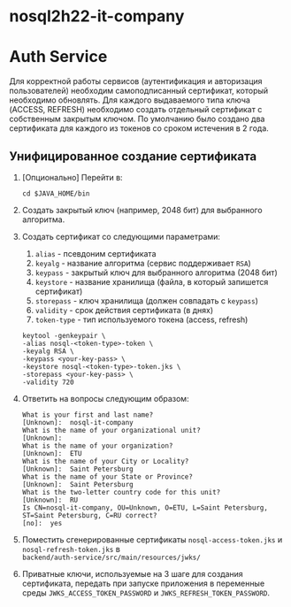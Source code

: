# nosql2h22-it-company

# Auth Service

Для корректной работы сервисов (аутентификация и авторизация пользователей) необходим самоподписанный сертификат,
который необходимо обновлять. Для каждого выдаваемого типа ключа (ACCESS, REFRESH) необходимо создать отдельный
сертификат с собственным закрытым ключом. По умолчанию было создано два сертификата для каждого из токенов со сроком
истечения в 2 года.

## Унифицированное создание сертификата

1. [Опционально] Перейти в:
    ```shell
    cd $JAVA_HOME/bin
    ```
2. Создать закрытый ключ (например, 2048 бит) для выбранного алгоритма.
3. Создать сертификат со следующими параметрами:
    1. `alias` - псевдоним сертификата
    2. `keyalg` - название алгоритма (сервис поддерживает `RSA`)
    3. `keypass` - закрытый ключ для выбранного алгоритма (2048 бит)
    4. `keystore` - название хранилища (файла, в который запишется сертификат)
    5. `storepass` - ключ хранилища (должен совпадать с `keypass`)
    6. `validity` - срок действия сертификата (в днях)
    7. `token-type` - тип используемого токена (access, refresh)

   ```shell
   keytool -genkeypair \
   -alias nosql-<token-type>-token \
   -keyalg RSA \
   -keypass <your-key-pass> \
   -keystore nosql-<token-type>-token.jks \
   -storepass <your-key-pass> \
   -validity 720
   ```
4. Ответить на вопросы следующим образом:
   ```shell
   What is your first and last name?
   [Unknown]:  nosql-it-company
   What is the name of your organizational unit?
   [Unknown]:
   What is the name of your organization?
   [Unknown]:  ETU
   What is the name of your City or Locality?
   [Unknown]:  Saint Petersburg
   What is the name of your State or Province?
   [Unknown]:  Saint Petersburg
   What is the two-letter country code for this unit?
   [Unknown]:  RU
   Is CN=nosql-it-company, OU=Unknown, O=ETU, L=Saint Petersburg, ST=Saint Petersburg, C=RU correct?
   [no]:  yes
   ```
5. Поместить сгенерированные сертификаты `nosql-access-token.jks` и `nosql-refresh-token.jks` в  
   `backend/auth-service/src/main/resources/jwks/`
6. Приватные ключи, используемые на 3 шаге для создания сертификата, передать при запуске приложения в переменные
   среды `JWKS_ACCESS_TOKEN_PASSWORD` и `JWKS_REFRESH_TOKEN_PASSWORD`.
